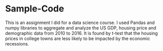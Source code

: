 # Sample-Code
This is an assignment I did for a data science course. I used Pandas and numpy libraries to aggregate and analyze the US GDP, 
housing price and demographic data from 2010 to 2016. It is found by t-test that the housing prices in college towns are 
less likely to be impacted by the economic recessions. 
